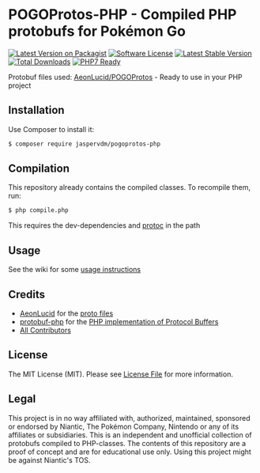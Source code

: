 # POGOProtos-PHP - Compiled PHP protobufs for Pokémon Go

[![Latest Version on Packagist][ico-version]][link-packagist]
[![Software License][ico-license]](LICENSE.md)
[![Latest Stable Version][ico-githubversion]][link-releases]
[![Total Downloads][ico-downloads]][link-packagist]
[![PHP7 Ready](https://img.shields.io/badge/PHP7-ready-green.svg)][link-packagist]

Protobuf files used: [AeonLucid/POGOProtos](https://github.com/AeonLucid/POGOProtos) - Ready to use in your PHP project

## Installation

Use Composer to install it:
``` bash
$ composer require jaspervdm/pogoprotos-php
```

## Compilation

This repository already contains the compiled classes. To recompile them, run:
``` bash
$ php compile.php
```
This requires the dev-dependencies and [protoc](https://github.com/google/protobuf) in the path

## Usage

See the wiki for some [usage instructions](https://github.com/jaspervdm/pogoprotos-php/wiki/Usage)

## Credits

- [AeonLucid](https://github.com/AeonLucid) for the [proto files](https://github.com/AeonLucid/POGOProtos)
- [protobuf-php](https://github.com/protobuf-php) for the [PHP implementation of Protocol Buffers](https://github.com/protobuf-php/protobuf)
- [All Contributors][link-contributors]

## License

The MIT License (MIT). Please see [License File](LICENSE.md) for more information.

## Legal

This project is in no way affiliated with, authorized, maintained, sponsored or endorsed by Niantic, The Pokémon Company, Nintendo or any of its affiliates or subsidiaries. 
This is an independent and unofficial collection of protobufs compiled to PHP-classes. 
The contents of this repository are a proof of concept and are for educational use only. 
Using this project might be against Niantic's TOS.

[ico-version]: https://img.shields.io/packagist/v/jaspervdm/pogoprotos-php.svg?style=flat-square
[ico-license]: https://img.shields.io/badge/license-MIT-brightgreen.svg?style=flat-square
[ico-githubversion]: https://poser.pugx.org/jaspervdm/pogoprotos-php/v/stable
[ico-downloads]: https://img.shields.io/packagist/dt/jaspervdm/pogoprotos-php.svg?style=flat-square

[link-packagist]: https://packagist.org/packages/jaspervdm/pogoprotos-php
[link-releases]: https://github.com/jaspervdm/pogoprotos-php/releases
[link-contributors]: ../../contributors
